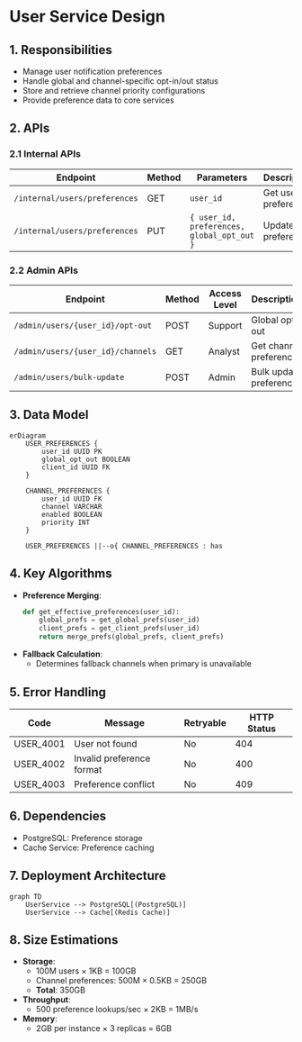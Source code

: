 # User Service Design

## 1. Responsibilities
- Manage user notification preferences
- Handle global and channel-specific opt-in/out status
- Store and retrieve channel priority configurations
- Provide preference data to core services

## 2. APIs
### 2.1 Internal APIs
| Endpoint | Method | Parameters                                 | Description |
|----------|--------|--------------------------------------------|-------------|
| `/internal/users/preferences` | GET | `user_id`                                  | Get user preferences |
| `/internal/users/preferences` | PUT | `{ user_id, preferences, global_opt_out }` | Update preferences |

### 2.2 Admin APIs
| Endpoint | Method | Access Level | Description |
|----------|--------|--------------|-------------|
| `/admin/users/{user_id}/opt-out` | POST | Support | Global opt-out |
| `/admin/users/{user_id}/channels` | GET | Analyst | Get channel preferences |
| `/admin/users/bulk-update` | POST | Admin | Bulk update preferences |

## 3. Data Model
```mermaid
erDiagram
    USER_PREFERENCES {
        user_id UUID PK
        global_opt_out BOOLEAN
        client_id UUID FK
    }
    
    CHANNEL_PREFERENCES {
        user_id UUID FK
        channel VARCHAR
        enabled BOOLEAN
        priority INT
    }
    
    USER_PREFERENCES ||--o{ CHANNEL_PREFERENCES : has
```

## 4. Key Algorithms
- **Preference Merging**:
  ```python
  def get_effective_preferences(user_id):
      global_prefs = get_global_prefs(user_id)
      client_prefs = get_client_prefs(user_id)
      return merge_prefs(global_prefs, client_prefs)
  ```
- **Fallback Calculation**:
  - Determines fallback channels when primary is unavailable

## 5. Error Handling
| Code | Message | Retryable | HTTP Status |
|------|---------|-----------|-------------|
| USER_4001 | User not found | No | 404 |
| USER_4002 | Invalid preference format | No | 400 |
| USER_4003 | Preference conflict | No | 409 |

## 6. Dependencies
- PostgreSQL: Preference storage
- Cache Service: Preference caching

## 7. Deployment Architecture
```mermaid
graph TD
    UserService --> PostgreSQL[(PostgreSQL)]
    UserService --> Cache[(Redis Cache)]
```

## 8. Size Estimations
- **Storage**: 
  - 100M users × 1KB = 100GB
  - Channel preferences: 500M × 0.5KB = 250GB
  - **Total**: 350GB
- **Throughput**: 
  - 500 preference lookups/sec × 2KB = 1MB/s
- **Memory**: 
  - 2GB per instance × 3 replicas = 6GB
